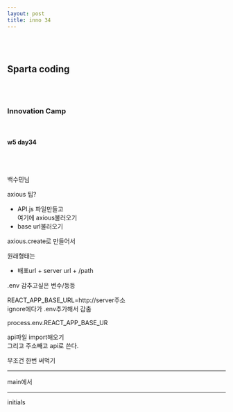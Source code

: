```yaml
---
layout: post
title: inno 34
---
```


<br><br>

## Sparta coding

<br><br>

### Innovation Camp

<br>

#### w5 day34

<br><br>

백수민님

axious 팁?

- API.js 파일만들고<br>
  여기에 axious불러오기
- base url불러오기

axious.create로 만들어서

원래형태는

- 배포url + server url + /path

.env 감추고싶은 변수/등등

REACT_APP_BASE_URL=http://server주소<br>
ignore에다가 .env추가해서 감춤

process.env.REACT_APP_BASE_UR

api파일 import해오기 <br>
그리고 주소빼고 api로 쓴다.

무조건 한번 써먹기

---

main에서

---

initials
